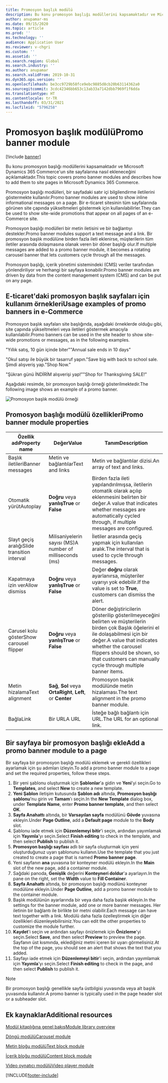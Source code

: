 ```yaml
---
title: Promosyon başlık modülü
description: Bu konu promosyon başlığı modüllerini kapsamaktadır ve Microsoft Dynamics 365 Commerce'un site sayfalarına nasıl ekleneceğini açıklamaktadır.
author: anupamar-ms
ms.date: 09/15/2020
ms.topic: article
ms.prod: ''
ms.technology: ''
audience: Application User
ms.reviewer: v-chgri
ms.custom: ''
ms.assetid: ''
ms.search.region: Global
ms.search.industry: ''
ms.author: anupamar
ms.search.validFrom: 2019-10-31
ms.dyn365.ops.version: ''
ms.openlocfilehash: be3cc9729b58fce9ebc9885d8cb20b63114362a0
ms.sourcegitcommit: 3cdc42346bb653c13ab33a7142dbb7969f1f6dda
ms.translationtype: HT
ms.contentlocale: tr-TR
ms.lasthandoff: 03/31/2021
ms.locfileid: "5796258"
---
```

# <a name="promo-banner-module"></a><span data-ttu-id="2ed11-103">Promosyon başlık modülü</span><span class="sxs-lookup"><span data-stu-id="2ed11-103">Promo banner module</span></span>

[!include [banner](includes/banner.md)]

<span data-ttu-id="2ed11-104">Bu konu promosyon başlığı modüllerini kapsamaktadır ve Microsoft Dynamics 365 Commerce'un site sayfalarına nasıl ekleneceğini açıklamaktadır.</span><span class="sxs-lookup"><span data-stu-id="2ed11-104">This topic covers promo banner modules and describes how to add them to site pages in Microsoft Dynamics 365 Commerce.</span></span>

<span data-ttu-id="2ed11-105">Promosyon başlığı modülleri, bir sayfadaki satır içi bilgilendirme iletilerini göstermekte kullanılır.</span><span class="sxs-lookup"><span data-stu-id="2ed11-105">Promo banner modules are used to show inline informational messages on a page.</span></span> <span data-ttu-id="2ed11-106">Bir e-ticaret sitesinin tüm sayfalarında görünen site çapında yükseltmeleri göstermek için kullanılabilirler.</span><span class="sxs-lookup"><span data-stu-id="2ed11-106">They can be used to show site-wide promotions that appear on all pages of an e-Commerce site.</span></span> 

<span data-ttu-id="2ed11-107">Promosyon başlığı modülleri bir metin iletisini ve bir bağlantıyı destekler.</span><span class="sxs-lookup"><span data-stu-id="2ed11-107">Promo banner modules support a text message and a link.</span></span> <span data-ttu-id="2ed11-108">Bir promosyon başlık modülüne birden fazla ileti eklenirse, müşterilerin tüm iletiler arasında dolaşmasına olanak veren bir döner başlığı olur.</span><span class="sxs-lookup"><span data-stu-id="2ed11-108">If multiple messages are added to a promo banner module, it becomes a rotating carousel banner that lets customers cycle through all the messages.</span></span> 

<span data-ttu-id="2ed11-109">Promosyon başlığı, içerik yönetimi sistemindeki (CMS) veriler tarafından yönlendiriliyor ve herhangi bir sayfaya konabilir.</span><span class="sxs-lookup"><span data-stu-id="2ed11-109">Promo banner modules are driven by data from the content management system (CMS) and can be put on any page.</span></span>

## <a name="usage-examples-of-promo-banners-in-e-commerce"></a><span data-ttu-id="2ed11-110">E-ticaret'daki promosyon başlık sayfaları için kullanım örnekleri</span><span class="sxs-lookup"><span data-stu-id="2ed11-110">Usage examples of promo banners in e-Commerce</span></span>

<span data-ttu-id="2ed11-111">Promosyon başlık sayfaları site başlığında, aşağıdaki örneklerde olduğu gibi, site çapında yükseltmeleri veya iletileri göstermek amacıyla kullanılabilir.</span><span class="sxs-lookup"><span data-stu-id="2ed11-111">Promo banners can be used in the site header to show site-wide promotions or messages, as in the following examples.</span></span>

<span data-ttu-id="2ed11-112">"Yıllık satış, 10 gün içinde biter"</span><span class="sxs-lookup"><span data-stu-id="2ed11-112">"Annual sale ends in 10 days"</span></span>

<span data-ttu-id="2ed11-113">"Okul satışı ile büyük bir tasarruf yapın.</span><span class="sxs-lookup"><span data-stu-id="2ed11-113">"Save big with back to school sale.</span></span> <span data-ttu-id="2ed11-114">Şimdi alışveriş yap."</span><span class="sxs-lookup"><span data-stu-id="2ed11-114">Shop Now."</span></span>

<span data-ttu-id="2ed11-115">"Şükran günü İNDİRİM alışverişi yap!"</span><span class="sxs-lookup"><span data-stu-id="2ed11-115">"Shop for Thanksgiving SALE!"</span></span> 

<span data-ttu-id="2ed11-116">Aşağıdaki resimde, bir promosyon başlığı örneği gösterilmektedir.</span><span class="sxs-lookup"><span data-stu-id="2ed11-116">The following image shows an example of a promo banner.</span></span>

![Promosyon başlık modülü örneği](./media/ecommerce-Promobanner.PNG)

## <a name="promo-banner-module-properties"></a><span data-ttu-id="2ed11-118">Promosyon başlığı modülü özellikleri</span><span class="sxs-lookup"><span data-stu-id="2ed11-118">Promo banner module properties</span></span>

| <span data-ttu-id="2ed11-119">Özellik adı</span><span class="sxs-lookup"><span data-stu-id="2ed11-119">Property name</span></span>             | <span data-ttu-id="2ed11-120">Değer</span><span class="sxs-lookup"><span data-stu-id="2ed11-120">Value</span></span>                              | <span data-ttu-id="2ed11-121">Tanım</span><span class="sxs-lookup"><span data-stu-id="2ed11-121">Description</span></span> |
|---------------------------|------------------------------------|-------------|
| <span data-ttu-id="2ed11-122">Başlık iletileri</span><span class="sxs-lookup"><span data-stu-id="2ed11-122">Banner messages</span></span>           | <span data-ttu-id="2ed11-123">Metin ve bağlantılar</span><span class="sxs-lookup"><span data-stu-id="2ed11-123">Text and links</span></span>                     | <span data-ttu-id="2ed11-124">Metin ve bağlantılar dizisi.</span><span class="sxs-lookup"><span data-stu-id="2ed11-124">An array of text and links.</span></span> |
| <span data-ttu-id="2ed11-125">Otomatik yürüt</span><span class="sxs-lookup"><span data-stu-id="2ed11-125">Autoplay</span></span>                  | <span data-ttu-id="2ed11-126">**Doğru** veya **yanlış**</span><span class="sxs-lookup"><span data-stu-id="2ed11-126">**True** or **False**</span></span>              | <span data-ttu-id="2ed11-127">Birden fazla ileti yapılandırılmışsa, iletilerin otomatik olarak açılıp eklenmesini belirten bir değer.</span><span class="sxs-lookup"><span data-stu-id="2ed11-127">A value that indicates whether messages are automatically cycled through, if multiple messages are configured.</span></span> |
| <span data-ttu-id="2ed11-128">Slayt geçiş aralığı</span><span class="sxs-lookup"><span data-stu-id="2ed11-128">Slide transition interval</span></span> | <span data-ttu-id="2ed11-129">Milisaniyelerin sayısı (MS)</span><span class="sxs-lookup"><span data-stu-id="2ed11-129">A number of milliseconds (ms)</span></span>      | <span data-ttu-id="2ed11-130">İletiler arasında geçiş yapmak için kullanılan aralık.</span><span class="sxs-lookup"><span data-stu-id="2ed11-130">The interval that is used to cycle through messages.</span></span> |
| <span data-ttu-id="2ed11-131">Kapatmaya izin ver</span><span class="sxs-lookup"><span data-stu-id="2ed11-131">Allow dismiss</span></span>             | <span data-ttu-id="2ed11-132">**Doğru** veya **yanlış**</span><span class="sxs-lookup"><span data-stu-id="2ed11-132">**True** or **False**</span></span>              | <span data-ttu-id="2ed11-133">Değer **doğru** olarak ayarlanırsa, müşteriler uyarıyı yok edebilir.</span><span class="sxs-lookup"><span data-stu-id="2ed11-133">If the value is set to **True**, customers can dismiss the alert.</span></span> |
| <span data-ttu-id="2ed11-134">Carusel kolu göster</span><span class="sxs-lookup"><span data-stu-id="2ed11-134">Show carousel flipper</span></span>     | <span data-ttu-id="2ed11-135">**Doğru** veya **yanlış**</span><span class="sxs-lookup"><span data-stu-id="2ed11-135">**True** or **False**</span></span>              | <span data-ttu-id="2ed11-136">Döner değiştiricilerin gösterilip gösterilmeyeceğini belirten ve müşterilerin birden çok Başlık öğelerini el ile dolaşabilmesi için bir değer.</span><span class="sxs-lookup"><span data-stu-id="2ed11-136">A value that indicates whether the carousel flippers should be shown, so that customers can manually cycle through multiple banner items.</span></span> |
| <span data-ttu-id="2ed11-137">Metin hizalama</span><span class="sxs-lookup"><span data-stu-id="2ed11-137">Text alignment</span></span>            | <span data-ttu-id="2ed11-138">**Sağ**, **Sol** veya **Orta**</span><span class="sxs-lookup"><span data-stu-id="2ed11-138">**Right**, **Left**, or **Center**</span></span> | <span data-ttu-id="2ed11-139">Promosyon başlık modülünde metin hizalaması.</span><span class="sxs-lookup"><span data-stu-id="2ed11-139">The text alignment in the promo banner module.</span></span> |
| <span data-ttu-id="2ed11-140">Bağla</span><span class="sxs-lookup"><span data-stu-id="2ed11-140">Link</span></span>                      | <span data-ttu-id="2ed11-141">Bir URL</span><span class="sxs-lookup"><span data-stu-id="2ed11-141">A URL</span></span>                              | <span data-ttu-id="2ed11-142">İsteğe bağlı bağlantı için URL.</span><span class="sxs-lookup"><span data-stu-id="2ed11-142">The URL for an optional link.</span></span> |

## <a name="add-a-promo-banner-module-to-a-page"></a><span data-ttu-id="2ed11-143">Bir sayfaya bir promosyon başlığı ekle</span><span class="sxs-lookup"><span data-stu-id="2ed11-143">Add a promo banner module to a page</span></span> 

<span data-ttu-id="2ed11-144">Bir sayfaya bir promosyon başlığı modülü eklemek ve gerekli özellikleri ayarlamak için şu adımları izleyin.</span><span class="sxs-lookup"><span data-stu-id="2ed11-144">To add a promo banner module to a page and set the required properties, follow these steps.</span></span>

1. <span data-ttu-id="2ed11-145">Bir yeni şablonu oluşturmak için **Şablonlar**'a gidin ve **Yeni**'yi seçin.</span><span class="sxs-lookup"><span data-stu-id="2ed11-145">Go to **Templates**, and select **New** to create a new template.</span></span>
1. <span data-ttu-id="2ed11-146">**Yeni Şablon** iletişim kutusunda **Şablon adı** altında, **Promosyon başlığı şablonu**'nu girin ve **Tamam**'ı seçin.</span><span class="sxs-lookup"><span data-stu-id="2ed11-146">In the **New Template** dialog box, under **Template Name**, enter **Promo banner template**, and then select **OK**.</span></span>
1. <span data-ttu-id="2ed11-147">**Sayfa Anahattı** altında, bir **Varsayılan sayfa** modülünü **Gövde** yuvasına ekleyin.</span><span class="sxs-lookup"><span data-stu-id="2ed11-147">Under **Page Outline**, add a **Default page** module to the **Body** slot.</span></span> 
1. <span data-ttu-id="2ed11-148">Şablonu iade etmek için **Düzenlemeyi bitir**'i seçin, ardından yayımlamak için **Yayımla**'yı seçin.</span><span class="sxs-lookup"><span data-stu-id="2ed11-148">Select **Finish editing** to check in the template, and then select **Publish** to publish it.</span></span> 
1. <span data-ttu-id="2ed11-149">**Promosyon başlığı sayfası** adlı bir sayfa oluşturmak için yeni oluşturduğunuz uyarı şablonunu kullanın.</span><span class="sxs-lookup"><span data-stu-id="2ed11-149">Use the template that you just created to create a page that is named **Promo banner page**.</span></span> 
1. <span data-ttu-id="2ed11-150">Yeni sayfanın **ana** yuvasına bir konteyner modülü ekleyin.</span><span class="sxs-lookup"><span data-stu-id="2ed11-150">In the **Main** slot of the new page, add a container module.</span></span> 
1. <span data-ttu-id="2ed11-151">Sağdaki panoda, **Genişlik** değerini **Konteyneri doldur**'a ayarlayın.</span><span class="sxs-lookup"><span data-stu-id="2ed11-151">In the pane on the right, set the **Width** value to **Fill Container**.</span></span>
1. <span data-ttu-id="2ed11-152">**Sayfa Anahattı** altında, bir promosyon başlığı modlünü konteyner modülüne ekleyin.</span><span class="sxs-lookup"><span data-stu-id="2ed11-152">Under **Page Outline**, add a promo banner module to the container module.</span></span>
1. <span data-ttu-id="2ed11-153">Başlık modülünün ayarlarında bir veya daha fazla başlık ekleyin.</span><span class="sxs-lookup"><span data-stu-id="2ed11-153">In the settings for the banner module, add one or more banner messages.</span></span> <span data-ttu-id="2ed11-154">Her iletinin bir bağlantı ile birlikte bir metni olabilir.</span><span class="sxs-lookup"><span data-stu-id="2ed11-154">Each message can have text together with a link.</span></span> <span data-ttu-id="2ed11-155">Modülü daha fazla özelleştirmek için diğer özellikleri düzenleyebilirsiniz.</span><span class="sxs-lookup"><span data-stu-id="2ed11-155">You can edit the other properties to customize the module further.</span></span>
1. <span data-ttu-id="2ed11-156">**Kaydet**'i seçin ve ardından sayfayı önizlemek için **Önizleme**'yi seçin.</span><span class="sxs-lookup"><span data-stu-id="2ed11-156">Select **Save**, and then select **Preview** to preview the page.</span></span> <span data-ttu-id="2ed11-157">Sayfanın üst kısmında, eklediğiniz metni içeren bir uyarı görmelisiniz.</span><span class="sxs-lookup"><span data-stu-id="2ed11-157">At the top of the page, you should see an alert that shows the text that you added.</span></span>
1. <span data-ttu-id="2ed11-158">Sayfayı iade etmek için **Düzenlemeyi bitir**'i seçin, ardından yayımlamak için **Yayımla**'yı seçin.</span><span class="sxs-lookup"><span data-stu-id="2ed11-158">Select **Finish editing** to check in the page, and then select **Publish** to publish it.</span></span>

> [!NOTE]
> <span data-ttu-id="2ed11-159">Bir promosyon başlığı genellikle sayfa üstbilgisi yuvasında veya alt başlık yuvasında kullanılır.</span><span class="sxs-lookup"><span data-stu-id="2ed11-159">A promo banner is typically used in the page header slot or a subheader slot.</span></span>


## <a name="additional-resources"></a><span data-ttu-id="2ed11-160">Ek kaynaklar</span><span class="sxs-lookup"><span data-stu-id="2ed11-160">Additional resources</span></span>

[<span data-ttu-id="2ed11-161">Modül kitaplığına genel bakış</span><span class="sxs-lookup"><span data-stu-id="2ed11-161">Module library overview</span></span>](starter-kit-overview.md)

[<span data-ttu-id="2ed11-162">Döngü modülü</span><span class="sxs-lookup"><span data-stu-id="2ed11-162">Carousel module</span></span>](add-carousel.md)

[<span data-ttu-id="2ed11-163">Metin bloğu modülü</span><span class="sxs-lookup"><span data-stu-id="2ed11-163">Text block module</span></span>](add-content-rich-block.md)

[<span data-ttu-id="2ed11-164">İçerik bloğu modülü</span><span class="sxs-lookup"><span data-stu-id="2ed11-164">Content block module</span></span>](add-hero-module.md)

[<span data-ttu-id="2ed11-165">Video oynatıcı modülü</span><span class="sxs-lookup"><span data-stu-id="2ed11-165">Video player module</span></span>](add-video-player.md)


[!INCLUDE[footer-include](../includes/footer-banner.md)]